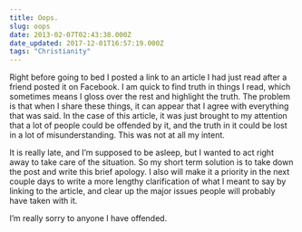 ```yaml
---
title: Oops.
slug: oops
date: 2013-02-07T02:43:38.000Z
date_updated: 2017-12-01T16:57:19.000Z
tags: "Christianity"
---
```


Right before going to bed I posted a link to an article I had just read after a friend posted it on Facebook. I am quick to find truth in things I read, which sometimes means I gloss over the rest and highlight the truth. The problem is that when I share these things, it can appear that I agree with everything that was said. In the case of this article, it was just brought to my attention that a lot of people could be offended by it, and the truth in it could be lost in a lot of misunderstanding. This was not at all my intent.

It is really late, and I’m supposed to be asleep, but I wanted to act right away to take care of the situation. So my short term solution is to take down the post and write this brief apology. I also will make it a priority in the next couple days to write a more lengthy clarification of what I meant to say by linking to the article, and clear up the major issues people will probably have taken with it.

I’m really sorry to anyone I have offended.
